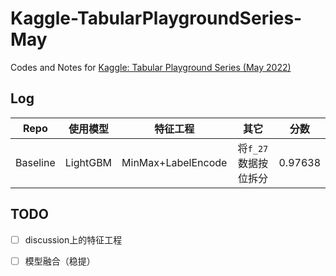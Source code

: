 # Kaggle-TabularPlaygroundSeries-May
Codes and Notes for [Kaggle: Tabular Playground Series (May 2022)](https://www.kaggle.com/competitions/tabular-playground-series-may-2022)

## Log

|   Repo   | 使用模型 |      特征工程      |         其它         |  分数   |
| :------: | :------: | :----------------: | :------------------: | :-----: |
| Baseline | LightGBM | MinMax+LabelEncode | 将`f_27`数据按位拆分 | 0.97638 |

## TODO

- [ ] discussion上的特征工程
- [ ] 模型融合（稳提）


